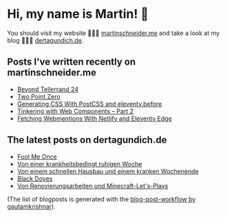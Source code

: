 # Hi, my name is Martin! 👋 
You should visit my website 👨🏼‍💻  [martinschneider.me](https://martinschneider.me) and take a look at my blog 🤷🏼‍♂️ [dertagundich.de](https://www.dertagundich.de).

## Posts I've written recently on martinschneider.me
<!-- MSME-POST-LIST:START -->
- [Beyond Tellerrand 24](https://martinschneider.me/articles/beyond-tellerrand-24/)
- [Two Point Zero](https://martinschneider.me/articles/two-point-zero/)
- [Generating CSS With PostCSS and eleventy.before](https://martinschneider.me/articles/generating-css-with-postcss-and-eleventy-before/)
- [Tinkering with Web Components – Part 2](https://martinschneider.me/articles/tinkering-with-web-components-part-2/)
- [Fetching Webmentions With Netlify and Eleventy Edge](https://martinschneider.me/articles/fetching-webmentions-with-netlify-and-eleventy-edge/)
<!-- MSME-POST-LIST:END -->

## The latest posts on dertagundich.de
<!-- DTUI-POST-LIST:START -->
- [Fool Me Once](https://www.dertagundich.de/2025/02/fool-me-once)
- [Von einer krankheitsbedingt ruhigen Woche](https://www.dertagundich.de/2025/02/von-einer-krankheitsbedingt-ruhigen-woche)
- [Von einem schnellen Hausbau und einem kranken Wochenende](https://www.dertagundich.de/2025/02/von-einem-schnellen-hausbau-und-einem-kranken-wochenende)
- [Black Doves](https://www.dertagundich.de/2025/02/black-doves)
- [Von Renovierungsarbeiten und Minecraft-Let&#39;s-Plays](https://www.dertagundich.de/2025/02/von-renovierungsarbeiten-und-minecraft-let-s-plays)
<!-- DTUI-POST-LIST:END -->

(The list of blogposts is generated with the [blog-post-workflow by gautamkrishnar](https://github.com/gautamkrishnar/blog-post-workflow)).
